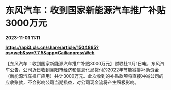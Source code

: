 # 东风汽车：收到国家新能源汽车推广补贴3000万元

**2023-11-01 11:11**

**https://api3.cls.cn/share/article/1504865?os=web&sv=7.7.5&app=CailianpressWeb**

【东风汽车：收到国家新能源汽车推广补贴3000万元】财联社11月1日电，东风汽车公告，公司近日收到襄阳市经济和信息化局拨付的2022年节能减排补助资金（新能源汽车推广应用）共计3000万元。此次收到的补贴款项将直接冲减公司的应收账款，不会影响公司当期损益，对公司现金流将产生积极影响。